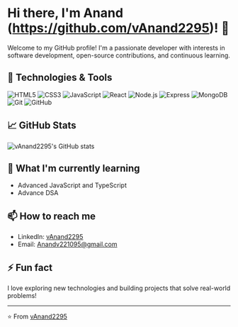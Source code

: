 # Hi there, I'm Anand (https://github.com/vAnand2295)! 👋

Welcome to my GitHub profile! I'm a passionate developer with interests in software development, open-source contributions, and continuous learning.

## 🔧 Technologies & Tools
![HTML5](https://img.shields.io/badge/-HTML5-E34F26?style=flat&logo=html5&logoColor=white)
![CSS3](https://img.shields.io/badge/-CSS3-1572B6?style=flat&logo=css3&logoColor=white)
![JavaScript](https://img.shields.io/badge/-JavaScript-333?style=flat&logo=javascript)
![React](https://img.shields.io/badge/-React-333?style=flat&logo=react)
![Node.js](https://img.shields.io/badge/-Node.js-333?style=flat&logo=node.js)
![Express](https://img.shields.io/badge/-Express.js-000?style=flat&logo=express&logoColor=white)
![MongoDB](https://img.shields.io/badge/-MongoDB-47A248?style=flat&logo=mongodb&logoColor=white)
![Git](https://img.shields.io/badge/-Git-333?style=flat&logo=git)
![GitHub](https://img.shields.io/badge/-GitHub-333?style=flat&logo=github)

## 📈 GitHub Stats

![vAnand2295's GitHub stats](https://github-readme-stats.vercel.app/api?username=vAnand2295&show_icons=true&theme=radical)

## 🌱 What I'm currently learning

- Advanced JavaScript and TypeScript
- Advance DSA

## 📫 How to reach me

- LinkedIn: [vAnand2295](https://www.linkedin.com/in/anand-v-073544209/)
- Email: Anandv221095@gmail.com


## ⚡ Fun fact

I love exploring new technologies and building projects that solve real-world problems!

---

⭐️ From [vAnand2295](https://github.com/vAnand2295)
